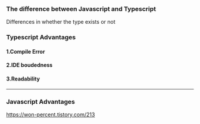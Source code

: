 
### The difference between Javascript and Typescript 

Differences in whether the type exists or not 

###  Typescript Advantages 

#### 1.Compile Error 
#### 2.IDE boudedness
#### 3.Readability 

------

### Javascript Advantages 


https://won-percent.tistory.com/213







